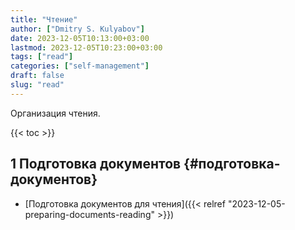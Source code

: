 ```yaml
---
title: "Чтение"
author: ["Dmitry S. Kulyabov"]
date: 2023-12-05T10:13:00+03:00
lastmod: 2023-12-05T10:23:00+03:00
tags: ["read"]
categories: ["self-management"]
draft: false
slug: "read"
---
```


Организация чтения.

<!--more-->

{{< toc >}}


## <span class="section-num">1</span> Подготовка документов {#подготовка-документов}

-   [Подготовка документов для чтения]({{< relref "2023-12-05-preparing-documents-reading" >}})
